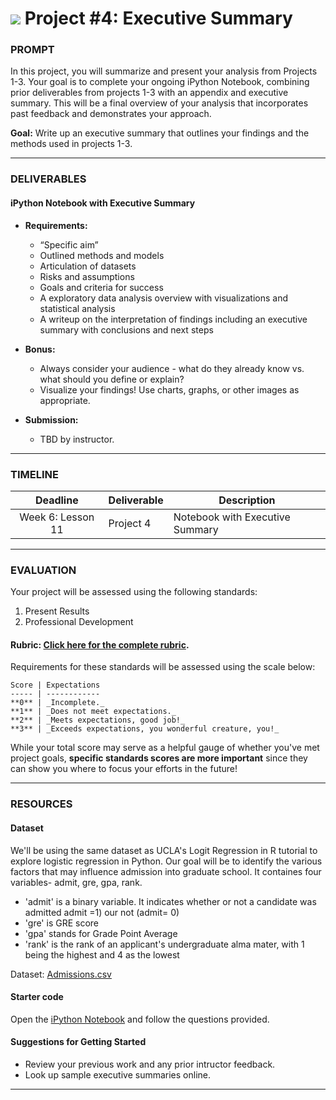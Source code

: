 # ![](https://ga-dash.s3.amazonaws.com/production/assets/logo-9f88ae6c9c3871690e33280fcf557f33.png) Project #4: Executive Summary

### PROMPT

In this project, you will summarize and present your analysis from Projects 1-3. Your goal is to complete your ongoing iPython Notebook, combining prior deliverables from projects 1-3 with an appendix and executive summary. This will be a final overview of your analysis that incorporates past feedback and demonstrates your approach.

**Goal:** Write up an executive summary that outlines your findings and the methods used in projects 1-3.

---

### DELIVERABLES

#### iPython Notebook with Executive Summary

- **Requirements:**
    -  “Specific aim”
    -  Outlined methods and models 
    -  Articulation of datasets 
    -  Risks and assumptions 
    -  Goals and criteria for success
    -  A exploratory data analysis overview with visualizations and statistical analysis 
    -  A writeup on the interpretation of findings including an executive summary with conclusions and next steps 

- **Bonus:** 
    - Always consider your audience - what do they already know vs. what should you define or explain?
    - Visualize your findings! Use charts, graphs, or other images as appropriate.

- **Submission:**	
    - TBD by instructor. 

---

### TIMELINE

| Deadline | Deliverable| Description |
|:-:|---|---|
| Week 6: Lesson 11 | Project 4  | Notebook with Executive Summary   |

---

### EVALUATION

Your project will be assessed using the following standards:

1. Present Results
2. Professional Development

#### Rubric: [Click here for the complete rubric](./project4-rubric.md). 

Requirements for these standards will be assessed using the scale below:

    Score | Expectations
    ----- | ------------
    **0** | _Incomplete._
    **1** | _Does not meet expectations._
    **2** | _Meets expectations, good job!_
    **3** | _Exceeds expectations, you wonderful creature, you!_

While your total score may serve as a helpful gauge of whether you've met project goals, __specific standards scores are more important__ since they can show you where to focus your efforts in the future!

---

### RESOURCES

#### Dataset  
We'll be using the same dataset as UCLA's Logit Regression in R tutorial to explore logistic regression in Python. Our goal will be to identify the various factors that may influence admission into graduate school. It containes four variables- admit, gre, gpa, rank.

- 'admit' is a binary variable. It indicates whether or not a candidate was admitted admit =1) our not (admit= 0)
- 'gre' is GRE score
- 'gpa' stands for Grade Point Average
- 'rank' is the rank of an applicant's undergraduate alma mater, with 1 being the highest and 4 as the lowest

Dataset: [Admissions.csv](./assets/admissions.csv)

#### Starter code
Open the [iPython Notebook](./starter-code/project4-starter.ipynb) and follow the questions provided.

#### Suggestions for Getting Started

- Review your previous work and any prior intructor feedback.
- Look up sample executive summaries online.

---
